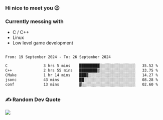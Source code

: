 ### Hi nice to meet you 😉 

### Currently messing with

  - C / C++
  - Linux
  - Low level game development

 ##
 
<!--START_SECTION:waka-->

```txt
From: 19 September 2024 - To: 26 September 2024

C                3 hrs 5 mins    █████████░░░░░░░░░░░░░░░░   35.52 %
C++              2 hrs 55 mins   ████████▒░░░░░░░░░░░░░░░░   33.75 %
CMake            1 hr 14 mins    ███▓░░░░░░░░░░░░░░░░░░░░░   14.27 %
jsonc            43 mins         ██░░░░░░░░░░░░░░░░░░░░░░░   08.28 %
conf             13 mins         ▓░░░░░░░░░░░░░░░░░░░░░░░░   02.60 %
```

<!--END_SECTION:waka-->

##

### ✍️ Random Dev Quote
![](https://quotes-github-readme.vercel.app/api?type=horizontal&theme=dark)

##
